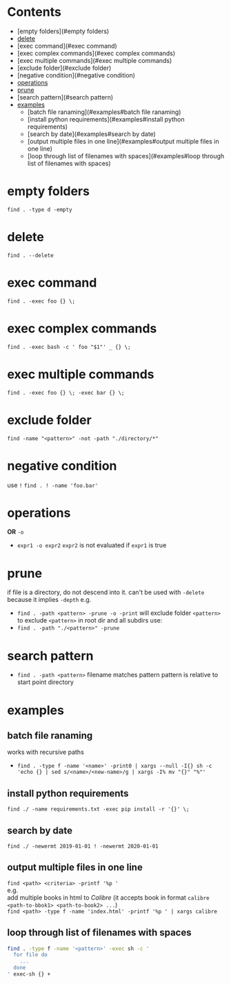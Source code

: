 # Contents

- [empty folders](#empty folders)
- [delete](#delete)
- [exec command](#exec command)
- [exec complex commands](#exec complex commands)
- [exec multiple commands](#exec multiple commands)
- [exclude folder](#exclude folder)
- [negative condition](#negative condition)
- [operations](#operations)
- [prune](#prune)
- [search pattern](#search pattern)
- [examples](#examples)
    - [batch file ranaming](#examples#batch file ranaming)
    - [install python requirements](#examples#install python requirements)
    - [search by date](#examples#search by date)
    - [output multiple files in one line](#examples#output multiple files in one line)
    - [loop through list of filenames with spaces](#examples#loop through list of filenames with spaces)

# empty folders
`find . -type d -empty`
# delete
`find . --delete`

# exec command
`find . -exec foo {} \;`

# exec complex commands
`find . -exec bash -c ' foo "$1"' _ {} \;`

# exec multiple commands
`find . -exec foo {} \; -exec bar {} \;`

# exclude folder
`find -name "<pattern>" -not -path "./directory/*"`

# negative condition
use `!`
`find . ! -name 'foo.bar'`

# operations
**OR** `-o`
* `expr1 -o expr2` `expr2` is not evaluated if `expr1` is true
  
# prune
if file is a directory, do not descend into it.
can't be used with `-delete` because it implies `-depth`
e.g.
* `find . -path <pattern> -prune -o -print` will exclude folder `<pattern>`
to exclude `<pattern>` in root dir and all subdirs use:
* `find . -path "./<pattern>" -prune`

# search pattern
* `find . -path <pattern>` filename matches pattern
pattern is relative to start point directory

# examples
## batch file ranaming
works with recursive paths
* `find . -type f -name '<name>' -print0 | xargs --null -I{} sh -c 'echo {} | sed s/<name>/<new-name>/g | xargs -I% mv "{}" "%"'`

## install python requirements
`find ./ -name requirements.txt -exec pip install -r '{}' \;`

## search by date
`find ./ -newermt 2019-01-01 ! -newermt 2020-01-01`

## output multiple files in one line
`find <path> <criteria> -printf '%p '`  
e.g.  
add multiple books in html to *Calibre* (it accepts book in format `calibre <path-to-bbok1> <path-to-book2> ...`)  
`find <path> -type f -name 'index.html' -printf '%p ' | xargs calibre`

## loop through list of filenames with spaces
```sh
find . -type f -name '<pattern>' -exec sh -c '
  for file do
    ...
  done
' exec-sh {} +
```
